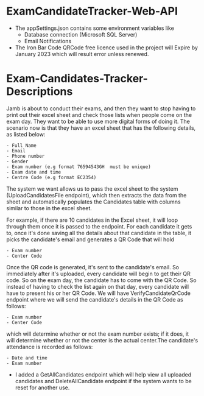 # ExamCandidateTracker-Web-API

- The appSettings.json contains some environment variables like 
    - Database connection (Microsoft SQL Server)
    - Email Notifications
- The Iron Bar Code QRCode free licence used in the project will Expire by January 2023 which will result error unless renewed.

# Exam-Candidates-Tracker-Descriptions

Jamb is about to conduct their exams, and then they want to stop having to print out their excel sheet and check those lists when people come on the exam day. They want to be able to use more digital forms of doing it. The scenario now is that they have an excel sheet that has the following details, as listed below:

    - Full Name
    - Email
    - Phone number
    - Gender
    - Exam number (e.g format 76594543GH  must be unique)
    - Exam date and time
    - Centre Code (e.g format EC2354)
The system we want allows us to pass the excel sheet to the system (UploadCandidatesFile endpoint), which then extracts the data from the sheet and automatically populates the Candidates table with columns similar to those in the excel sheet.

For example, if there are 10 candidates in the Excel sheet, it will loop through them once it is passed to the endpoint. For each candidate it gets to, once it's done saving all the details about that candidate in the table, it picks the candidate's email and generates a QR Code that will hold

    - Exam number
    - Center Code
Once the QR code is generated, it's sent to the candidate's email. So immediately after it's uploaded, every candidate will begin to get their QR code. So on the exam day, the candidate has to come with the QR Code. So instead of having to check the list again on that day, every candidate will have to present his or her QR Code. We will have VerifyCandidateQrCode endpoint where we will send the candidate's details in the QR Code as follows:

    - Exam number 
    - Center Code
which will determine whether or not the exam number exists; if it does, it will determine whether or not the center is the actual center.The candidate's attendance is recorded as follows:

    - Date and time
    - Exam number

- I added a GetAllCandidates endpoint which will help view all uploaded candidates and DeleteAllCandidate endpoint if the system wants to be reset for another use.
